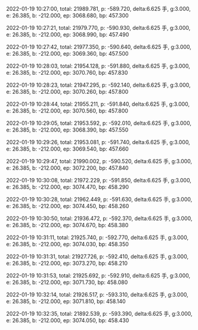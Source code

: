 2022-01-19 10:27:00, total: 21989.781, p: -589.720, delta:6.625 手, g:3.000, e: 26.385, b: -212.000, ep: 3068.680, bp: 457.300

2022-01-19 10:27:21, total: 21979.770, p: -590.930, delta:6.625 手, g:3.000, e: 26.385, b: -212.000, ep: 3068.990, bp: 457.490

2022-01-19 10:27:42, total: 21977.350, p: -590.640, delta:6.625 手, g:3.000, e: 26.385, b: -212.000, ep: 3069.360, bp: 457.500

2022-01-19 10:28:03, total: 21954.128, p: -591.880, delta:6.625 手, g:3.000, e: 26.385, b: -212.000, ep: 3070.760, bp: 457.830

2022-01-19 10:28:23, total: 21947.295, p: -592.140, delta:6.625 手, g:3.000, e: 26.385, b: -212.000, ep: 3070.260, bp: 457.800

2022-01-19 10:28:44, total: 21955.211, p: -591.840, delta:6.625 手, g:3.000, e: 26.385, b: -212.000, ep: 3070.560, bp: 457.800

2022-01-19 10:29:05, total: 21953.592, p: -592.010, delta:6.625 手, g:3.000, e: 26.385, b: -212.000, ep: 3068.390, bp: 457.550

2022-01-19 10:29:26, total: 21953.081, p: -591.740, delta:6.625 手, g:3.000, e: 26.385, b: -212.000, ep: 3069.540, bp: 457.660

2022-01-19 10:29:47, total: 21990.002, p: -590.520, delta:6.625 手, g:3.000, e: 26.385, b: -212.000, ep: 3072.200, bp: 457.840

2022-01-19 10:30:08, total: 21972.229, p: -591.850, delta:6.625 手, g:3.000, e: 26.385, b: -212.000, ep: 3074.470, bp: 458.290

2022-01-19 10:30:28, total: 21962.449, p: -591.630, delta:6.625 手, g:3.000, e: 26.385, b: -212.000, ep: 3074.450, bp: 458.260

2022-01-19 10:30:50, total: 21936.472, p: -592.370, delta:6.625 手, g:3.000, e: 26.385, b: -212.000, ep: 3074.670, bp: 458.380

2022-01-19 10:31:11, total: 21925.740, p: -592.770, delta:6.625 手, g:3.000, e: 26.385, b: -212.000, ep: 3074.030, bp: 458.350

2022-01-19 10:31:31, total: 21927.726, p: -592.410, delta:6.625 手, g:3.000, e: 26.385, b: -212.000, ep: 3073.270, bp: 458.210

2022-01-19 10:31:53, total: 21925.692, p: -592.910, delta:6.625 手, g:3.000, e: 26.385, b: -212.000, ep: 3071.730, bp: 458.080

2022-01-19 10:32:14, total: 21926.517, p: -593.310, delta:6.625 手, g:3.000, e: 26.385, b: -212.000, ep: 3071.810, bp: 458.140

2022-01-19 10:32:35, total: 21892.539, p: -593.390, delta:6.625 手, g:3.000, e: 26.385, b: -212.000, ep: 3074.050, bp: 458.430
